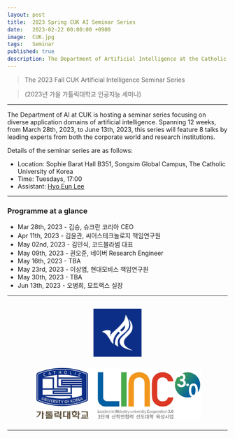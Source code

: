 ```yaml
---
layout: post
title:  2023 Spring CUK AI Seminar Series
date:   2023-02-22 00:00:00 +0900
image:  CUK.jpg
tags:   Seminar
published: true
description: The Department of Artificial Intelligence at the Catholic University of Korea is hosting a series of seminars on various areas of application of artificial intelligence. Spanning 12 weeks, from March 28th, 2023, to June 13th, 2023, this series will feature 8 talks by leading experts.
---
```


> The 2023 Fall CUK Artificial Intelligence Seminar Series

> (2023년 가을 가톨릭대학교 인공지능 세미나)

***

The Department of AI at CUK is hosting a seminar series focusing on diverse application domains of artificial intelligence. Spanning 12 weeks, from March 28th, 2023, to June 13th, 2023, this series will feature 8 talks by leading experts from both the corporate world and research institutions.

Details of the seminar series are as follows:
* Location: Sophie Barat Hall B351, Songsim Global Campus, The Catholic University of Korea
* Time: Tuesdays, 17:00
* Assistant: [Hyo Eun Lee](https://nslab-cuk.github.io/member/helee)

***

### Programme at a glance
* Mar 28th, 2023 - 김승, 슈크란 코리아 CEO
* Apr 11th, 2023 - 김윤관, 씨어스테크놀로지 책임연구원
* May 02nd, 2023 - 김민식, 코드블라썸 대표
* May 09th, 2023 - 권오준, 네이버 Research Engineer
* May 16th, 2023 - TBA
* May 23rd, 2023 - 이상엽, 현대모비스 책임연구원
* May 30th, 2023 - TBA
* Jun 13th, 2023 - 오병희, 모트랙스 실장

***

<p align="center"><a href="https://cukai.catholic.ac.kr/cukai/index.html"><img align="center" src="/images/AI_Logo.png" style="width : 110px; margin : 15px"></a><a href="https://linc.catholic.ac.kr/lincplus/index.html"><img align="center" src="/images/CUKLINK_Logo.jpg" style="width : 380px; margin : 10px; max-width: 90%"></a></p>

***
